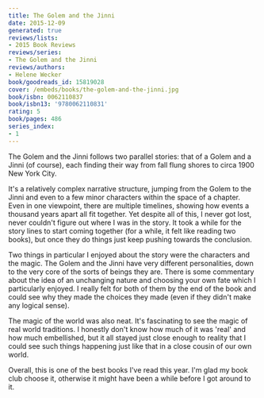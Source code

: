```yaml
---
title: The Golem and the Jinni
date: 2015-12-09
generated: true
reviews/lists:
- 2015 Book Reviews
reviews/series:
- The Golem and the Jinni
reviews/authors:
- Helene Wecker
book/goodreads_id: 15819028
cover: /embeds/books/the-golem-and-the-jinni.jpg
book/isbn: 0062110837
book/isbn13: '9780062110831'
rating: 5
book/pages: 486
series_index:
- 1
---
```

The Golem and the Jinni follows two parallel stories: that of a Golem and a Jinni (of course), each finding their way from fall flung shores to circa 1900 New York City.  

It's a relatively complex narrative structure, jumping from the Golem to the Jinni and even to a few minor characters within the space of a chapter. Even in one viewpoint, there are multiple timelines, showing how events a thousand years apart all fit together. Yet despite all of this, I never got lost, never couldn't figure out where I was in the story. It took a while for the story lines to start coming together (for a while, it felt like reading two books), but once they do things just keep pushing towards the conclusion.  

<!--more-->

Two things in particular I enjoyed about the story were the characters and the magic. The Golem and the Jinni have very different personalities, down to the very core of the sorts of beings they are. There is some commentary about the idea of an unchanging nature and choosing your own fate which I particularly enjoyed. I really felt for both of them by the end of the book and could see why they made the choices they made (even if they didn't make any logical sense).  

The magic of the world was also neat. It's fascinating to see the magic of real world traditions. I honestly don't know how much of it was 'real' and how much embellished, but it all stayed just close enough to reality that I could see such things happening just like that in a close cousin of our own world.  

Overall, this is one of the best books I've read this year. I'm glad my book club choose it, otherwise it might have been a while before I got around to it.